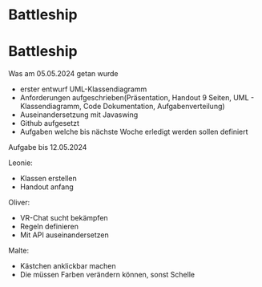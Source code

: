 # Battleship

# Battleship

Was am 05.05.2024 getan wurde

- erster entwurf UML-Klassendiagramm
- Anforderungen aufgeschrieben(Präsentation, Handout 9 Seiten, UML - Klassendiagramm, Code Dokumentation, Aufgabenverteilung)
- Auseinandersetzung mit Javaswing
- Github aufgesetzt
- Aufgaben welche bis nächste Woche erledigt werden sollen definiert


Aufgabe bis 12.05.2024

Leonie: 
- Klassen erstellen
- Handout anfang
  
Oliver:
- VR-Chat sucht bekämpfen
- Regeln definieren
- Mit API auseinandersetzen

Malte:
- Kästchen anklickbar machen
- Die müssen Farben verändern können, sonst Schelle

